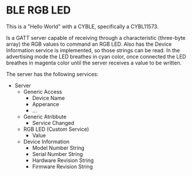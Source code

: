 # BLE RGB LED
This is a "Hello World" with a CYBLE, specifically a CYBL11573.

Is a GATT server capable of receiving through a characteristic (three-byte array) the RGB values to command an RGB LED. Also has the Device Information service is implemented, so those strings can be read. In the advertising mode the LED breathes in cyan color, once connected the LED breathes in magenta color until the server receives a value to be written.

The server has the following services:
* Server
  * Generic Access
    * Device Name
    * Apperance
    * ...
  * Generic Atribbute
    * Service Changed
  * RGB LED (Custom Service)
    * Value
  * Device Information
    * Model Number String
    * Serial Number String
    * Hardware Revision String
    * Firmware Revision String

